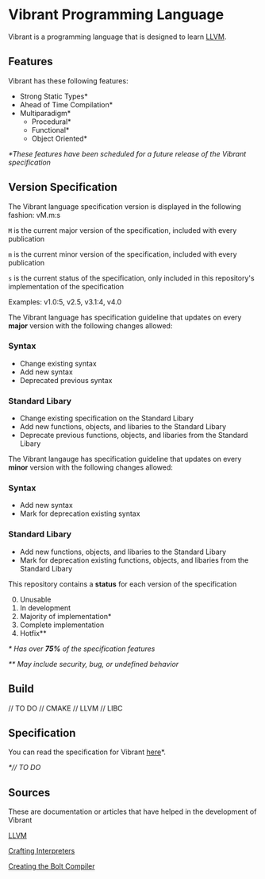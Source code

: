 # Vibrant Programming Language

Vibrant is a programming language that is designed to learn [LLVM](https://llvm.org/). 

## Features

Vibrant has these following features: 

- Strong Static Types\*
- Ahead of Time Compilation\*
- Multiparadigm\*
  - Procedural\*
  - Functional\*
  - Object Oriented\*
 
*\*These features have been scheduled for a future release of the Vibrant specification*

## Version Specification

The Vibrant language specification version is displayed in the following fashion: vM.m:s

`M` is the current major version of the specification, included with every publication

`m` is the current minor version of the specification, included with every publication

`s` is the current status of the specification, only included in this repository's implementation of the specification

Examples: v1.0:5, v2.5, v3.1:4, v4.0

The Vibrant language has specification guideline that updates on every **major** version with the following changes allowed:

### Syntax
- Change existing syntax
- Add new syntax
- Deprecated previous syntax
### Standard Libary
- Change existing specification on the Standard Libary
- Add new functions, objects, and libaries to the Standard Libary
- Deprecate previous functions, objects, and libaries from the Standard Libary

The Vibrant langauge has specification guideline that updates on every **minor** version with the following changes allowed:

### Syntax
- Add new syntax
- Mark for deprecation existing syntax
### Standard Libary
- Add new functions, objects, and libaries to the Standard Libary
- Mark for deprecation existing functions, objects, and libaries from the Standard Libary

This repository contains a **status** for each version of the specification

0. Unusable
1. In development
2. Majority of implementation\*
3. Complete implementation
4. Hotfix\*\*

*\* Has over **75%** of the specification features*

*\*\* May include security, bug, or undefined behavior*

## Build

// TO DO
// CMAKE
// LLVM
// LIBC

## Specification 

You can read the specification for Vibrant [here]()\*. 

*\*// TO DO*

## Sources

These are documentation or articles that have helped in the development of Vibrant

[LLVM](https://llvm.org/)

[Crafting Interpreters](https://craftinginterpreters.com/)

[Creating the Bolt Compiler](https://mukulrathi.com/create-your-own-programming-language/llvm-ir-cpp-api-tutorial/)

